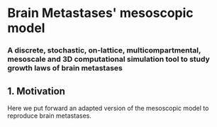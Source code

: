 # Brain Metastases' mesoscopic model

### A discrete, stochastic, on-lattice, multicompartmental, mesoscale and 3D computational simulation tool to study growth laws of brain metastases

## 1. Motivation

Here we put forward an adapted version of the mesoscopic model to reproduce brain metastases.
